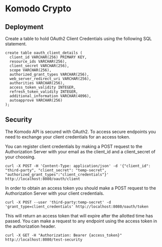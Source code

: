 # Komodo Crypto


## Deployment

Create a table to hold OAuth2 Client Credentials using the following SQL statement. 
```
create table oauth_client_details (
  client_id VARCHAR(256) PRIMARY KEY,
  resource_ids VARCHAR(256),
  client_secret VARCHAR(256),
  scope VARCHAR(256),
  authorized_grant_types VARCHAR(256),
  web_server_redirect_uri VARCHAR(256),
  authorities VARCHAR(256),
  access_token_validity INTEGER,
  refresh_token_validity INTEGER,
  additional_information VARCHAR(4096),
  autoapprove VARCHAR(256)
);
```

## Security
The Komodo API is secured with OAuth2. To access secure endpoints you need to exchange your client
credentials for an access token.

You can register client credentials by making a POST request to the Authorization Server with your email as the
client_id and a client_secret of your choosing.

```
curl -X POST -H 'Content-Type: application/json' -d '{"client_id": "third-party", "client_secret": "temp-secret", "authorized_grant_types":"client_credentials"}' http://localhost:8080/oauth/client
```

In order to obtain an access token
you should make a POST request to the Authorization Server with your client credentials.
```
curl -X POST --user 'third-party:temp-secret' -d 'grant_type=client_credentials' http://localhost:8080/oauth/token
```

This will return an access token that will expire after the allotted time has passed.
You can make a request to any endpoint using the access token in the authorization header.
```
curl -X GET -H "Authorization: Bearer {access_token}" http://localhost:8080/test-security
```